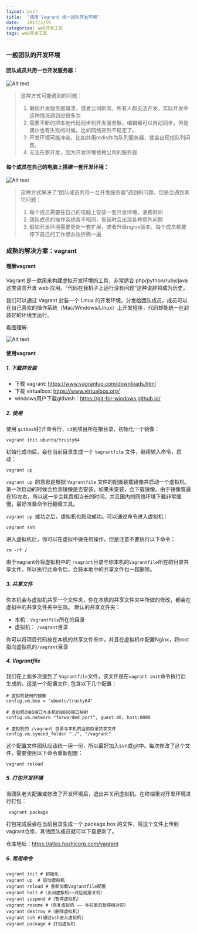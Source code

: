 ```yaml
---
layout: post
title:  "使用 Vagrant 统一团队开发环境"
date:   2017/3/19 
categories: web开发工具
tags: web开发工具
---   
```


### 一般团队的开发环境

#### 团队成员共用一台开发服务器：

![Alt text](./1489891917417.png)

>这种方式可能遇到的问题：
> 1. 假如开发服务器崩溃，或者公司断网，所有人都无法开发，实际开发中这种情况遇到过很多次
> 2. 需要不断的把本地代码同步到开发服务器，编辑器可以自动同步，但是偶尔也有失败的时候，比如网络突然不稳定了。
> 3. 开发环境可能冲突，比如共用redis作为队列服务器，就会出现抢队列问题。
> 4. 无法在家开发，因为开发环境依赖公司的服务器

#### 每个成员在自己的电脑上搭建一套开发环境：

![Alt text](./1489891811566.png)

> 这种方式解决了“团队成员共用一台开发服务器”遇到的问题，但是会遇到其它问题：
> 1. 每个成员需要在自己的电脑上安装一套开发环境，浪费时间
> 2. 团队成员的操作系统各不相同，安装时会出现各种意外问题
> 3. 假如开发环境需要更新一套扩展，或者升级nginx版本。每个成员都要停下自己的工作想办法折腾一遍

### 成熟的解决方案：vagrant

#### 理解vagrant

Vagrant 是一款用来构建虚拟开发环境的工具，非常适合 php/python/ruby/java 这类语言开发 web 应用。“代码在我机子上运行没有问题”这种说辞将成为历史。

我们可以通过 Vagrant 封装一个 Linux 的开发环境，分发给团队成员。成员可以在自己喜欢的操作系统（Mac/Windows/Linux）上开发程序，代码却能统一在封装好的环境里运行。

看图理解:

![Alt text](./1489894121749.png)

#### 使用vagrant

##### 1. 下载并安装
- 下载 vagrant: https://www.vagrantup.com/downloads.html
- 下载 virtualbox: https://www.virtualbox.org/
- windows用户下载gitbash：https://git-for-windows.github.io/

##### 2. 使用

使用 `gitbash`打开命令行，`cd`到项目所在根目录，初始化一个镜像：

	vagrant init ubuntu/trusty64

初始化成功后，会在当前目录生成一个 `Vagrantfile` 文件，继续输入命令，启动：

	vagrant up 

`vagrant up `的意思是根据 `Vagrantfile` 文件的配置装载镜像并启动一个虚拟机，第一次启动的时候会检测镜像是否安装，如果未安装，会下载镜像。由于镜像普遍在1G左右，所以这一步会耗费相当长的时间。并且国内的网络环境下载非常缓慢，最好准备命令行翻墙工具。

`vagrant up `成功之后，虚拟机也启动成功。可以通过命令进入虚拟机：

	vagrant ssh

进入虚拟机后，你可以在虚拟中做任何操作，但是注意不要执行以下命令：

	rm -rf /

由于vagrant会将虚拟机中的 `/vagrant`目录与你本机的`Vagrantfile`所在的目录共享文件。所以执行此命令后，会将本地中的共享文件也一起删除。

##### 3. 共享文件

你本机会与虚拟机共享一个文件夹，你在本机的共享文件夹中所做的修改，都会在虚拟中的共享文件夹中生效。
默认的共享文件夹：
- 本机：`Vagrantfile`所在的目录
- 虚拟机： `/vagrant`目录

你可以将项目代码放在本机的共享文件夹中，并且在虚拟机中配置Nginx，将root指向虚拟机的`/vagrant`目录

##### 4. Vagrantfile

我们在上面多次提到了 `Vagrantfile`文件，该文件是在`vagrant init`命令执行后生成的。这是一个配置文件, 包含以下几个配置：

	
	# 虚拟机使用的镜像	
	config.vm.box = "ubuntu/trusty64"
	
	# 虚拟机的80端口与本机的8080端口映射
	config.vm.network "forwarded_port", guest:80, host:8080

	# 虚拟机的 /vagrant 目录与本机的当前目录共享文件
    config.vm.synced_folder "./", "/vagrant"
   
   
  这个配置文件团队应该统一用一份，所以最好加入svn或git中。每次修改了这个文件，需要使用以下命令重新配置：
	
	vagrant reload

##### 5. 打包开发环境

当团队老大配置或修改了开发环境后，退出并关闭虚拟机。在终端里对开发环境进行打包：
	
	 vagrant package


打包完成后会在当前目录生成一个 package.box 的文件，将这个文件上传到vagrant仓库，其他团队成员就可以下载更新了。

仓库地址：https://atlas.hashicorp.com/vagrant


##### 6. 常用命令

	vagrant init # 初始化
	vagrant up  # 启动虚拟机
	vagrant reload # 重新加载Vagrantfile配置
	vagrant halt #（关闭虚拟机——对应就是关机）
	vagrant suspend #（暂停虚拟机）
	vagrant resume #（恢复虚拟机 —— 与前面的暂停相对应）
	vagrant destroy #（删除虚拟机)
	vagrant ssh #(通过ssh进入虚拟机)
	vagrant package # 打包虚拟机
